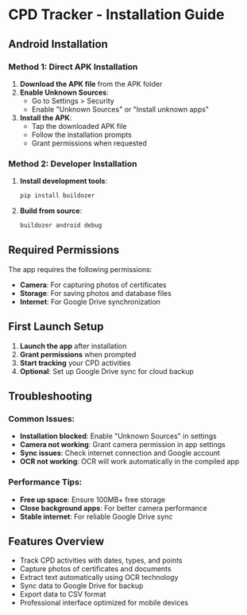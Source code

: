 # CPD Tracker - Installation Guide

## Android Installation

### Method 1: Direct APK Installation
1. **Download the APK file** from the APK folder
2. **Enable Unknown Sources**:
   - Go to Settings > Security
   - Enable "Unknown Sources" or "Install unknown apps"
3. **Install the APK**:
   - Tap the downloaded APK file
   - Follow the installation prompts
   - Grant permissions when requested

### Method 2: Developer Installation
1. **Install development tools**:
   ```bash
   pip install buildozer
   ```
2. **Build from source**:
   ```bash
   buildozer android debug
   ```

## Required Permissions
The app requires the following permissions:
- **Camera**: For capturing photos of certificates
- **Storage**: For saving photos and database files
- **Internet**: For Google Drive synchronization

## First Launch Setup
1. **Launch the app** after installation
2. **Grant permissions** when prompted
3. **Start tracking** your CPD activities
4. **Optional**: Set up Google Drive sync for cloud backup

## Troubleshooting

### Common Issues:
- **Installation blocked**: Enable "Unknown Sources" in settings
- **Camera not working**: Grant camera permission in app settings
- **Sync issues**: Check internet connection and Google account
- **OCR not working**: OCR will work automatically in the compiled app

### Performance Tips:
- **Free up space**: Ensure 100MB+ free storage
- **Close background apps**: For better camera performance
- **Stable internet**: For reliable Google Drive sync

## Features Overview
- Track CPD activities with dates, types, and points
- Capture photos of certificates and documents
- Extract text automatically using OCR technology
- Sync data to Google Drive for backup
- Export data to CSV format
- Professional interface optimized for mobile devices
